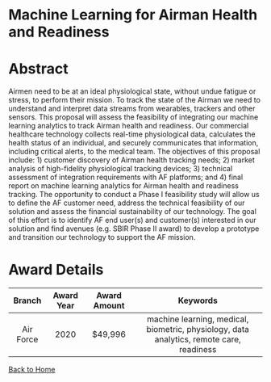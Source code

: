 
Machine Learning for Airman Health and Readiness
================================================

# Abstract


Airmen need to be at an ideal physiological state, without undue fatigue or stress, to perform their mission. To track the state of the Airman we need to understand and interpret data streams from wearables, trackers and other sensors. This proposal will assess the feasibility of integrating our machine learning analytics to track Airman health and readiness. Our commercial healthcare technology collects real-time physiological data, calculates the health status of an individual, and securely communicates that information, including critical alerts, to the medical team. The objectives of this proposal include: 1) customer discovery of Airman health tracking needs; 2) market analysis of high-fidelity physiological tracking devices; 3) technical assessment of integration requirements with AF platforms; and 4) final report on machine learning analytics for Airman health and readiness tracking. The opportunity to conduct a Phase I feasibility study will allow us to define the AF customer need, address the technical feasibility of our solution and assess the financial sustainability of our technology. The goal of this effort is to identify AF end user(s) and customer(s) interested in our solution and find avenues (e.g. SBIR Phase II award) to develop a prototype and transition our technology to support the AF mission.  

# Award Details

|Branch|Award Year|Award Amount|Keywords|
| :---: | :---: | :---: | :---: |
|Air Force|2020|$49,996|machine learning, medical, biometric, physiology, data analytics, remote care, readiness|
  
  


[Back to Home](https://github.com/chrischow/dod_sbir_awards/DJ/#1699)